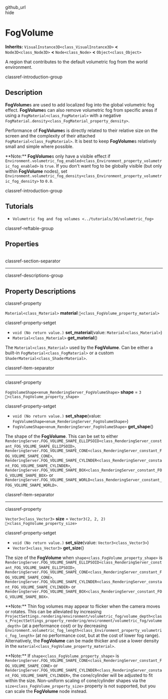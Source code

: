 github\_url  
hide

# FogVolume

**Inherits:** `VisualInstance3D<class_VisualInstance3D>` **&lt;**
`Node3D<class_Node3D>` **&lt;** `Node<class_Node>` **&lt;**
`Object<class_Object>`

A region that contributes to the default volumetric fog from the world
environment.

classref-introduction-group

## Description

**FogVolume**s are used to add localized fog into the global volumetric
fog effect. **FogVolume**s can also remove volumetric fog from specific
areas if using a `FogMaterial<class_FogMaterial>` with a negative
`FogMaterial.density<class_FogMaterial_property_density>`.

Performance of **FogVolume**s is directly related to their relative size
on the screen and the complexity of their attached
`FogMaterial<class_FogMaterial>`. It is best to keep **FogVolume**s
relatively small and simple where possible.

\*\*Note:\*\* **FogVolume**s only have a visible effect if
`Environment.volumetric_fog_enabled<class_Environment_property_volumetric_fog_enabled>`
is `true`. If you don't want fog to be globally visible (but only within
**FogVolume** nodes), set
`Environment.volumetric_fog_density<class_Environment_property_volumetric_fog_density>`
to `0.0`.

classref-introduction-group

## Tutorials

-   `Volumetric fog and fog volumes <../tutorials/3d/volumetric_fog>`

classref-reftable-group

## Properties

<table>
<tbody>
<tr>
</tr>
<tr>
</tr>
<tr>
</tr>
</tbody>
</table>

classref-section-separator

------------------------------------------------------------------------

classref-descriptions-group

## Property Descriptions

classref-property

`Material<class_Material>` **material**
`🔗<class_FogVolume_property_material>`

classref-property-setget

-   `void (No return value.)` **set\_material**(value:
    `Material<class_Material>`)
-   `Material<class_Material>` **get\_material**()

The `Material<class_Material>` used by the **FogVolume**. Can be either
a built-in `FogMaterial<class_FogMaterial>` or a custom
`ShaderMaterial<class_ShaderMaterial>`.

classref-item-separator

------------------------------------------------------------------------

classref-property

`FogVolumeShape<enum_RenderingServer_FogVolumeShape>` **shape** = `3`
`🔗<class_FogVolume_property_shape>`

classref-property-setget

-   `void (No return value.)` **set\_shape**(value:
    `FogVolumeShape<enum_RenderingServer_FogVolumeShape>`)
-   `FogVolumeShape<enum_RenderingServer_FogVolumeShape>`
    **get\_shape**()

The shape of the **FogVolume**. This can be set to either
`RenderingServer.FOG_VOLUME_SHAPE_ELLIPSOID<class_RenderingServer_constant_FOG_VOLUME_SHAPE_ELLIPSOID>`,
`RenderingServer.FOG_VOLUME_SHAPE_CONE<class_RenderingServer_constant_FOG_VOLUME_SHAPE_CONE>`,
`RenderingServer.FOG_VOLUME_SHAPE_CYLINDER<class_RenderingServer_constant_FOG_VOLUME_SHAPE_CYLINDER>`,
`RenderingServer.FOG_VOLUME_SHAPE_BOX<class_RenderingServer_constant_FOG_VOLUME_SHAPE_BOX>`
or
`RenderingServer.FOG_VOLUME_SHAPE_WORLD<class_RenderingServer_constant_FOG_VOLUME_SHAPE_WORLD>`.

classref-item-separator

------------------------------------------------------------------------

classref-property

`Vector3<class_Vector3>` **size** = `Vector3(2, 2, 2)`
`🔗<class_FogVolume_property_size>`

classref-property-setget

-   `void (No return value.)` **set\_size**(value:
    `Vector3<class_Vector3>`)
-   `Vector3<class_Vector3>` **get\_size**()

The size of the **FogVolume** when
`shape<class_FogVolume_property_shape>` is
`RenderingServer.FOG_VOLUME_SHAPE_ELLIPSOID<class_RenderingServer_constant_FOG_VOLUME_SHAPE_ELLIPSOID>`,
`RenderingServer.FOG_VOLUME_SHAPE_CONE<class_RenderingServer_constant_FOG_VOLUME_SHAPE_CONE>`,
`RenderingServer.FOG_VOLUME_SHAPE_CYLINDER<class_RenderingServer_constant_FOG_VOLUME_SHAPE_CYLINDER>`
or
`RenderingServer.FOG_VOLUME_SHAPE_BOX<class_RenderingServer_constant_FOG_VOLUME_SHAPE_BOX>`.

\*\*Note:\*\* Thin fog volumes may appear to flicker when the camera
moves or rotates. This can be alleviated by increasing
`ProjectSettings.rendering/environment/volumetric_fog/volume_depth<class_ProjectSettings_property_rendering/environment/volumetric_fog/volume_depth>`
(at a performance cost) or by decreasing
`Environment.volumetric_fog_length<class_Environment_property_volumetric_fog_length>`
(at no performance cost, but at the cost of lower fog range).
Alternatively, the **FogVolume** can be made thicker and use a lower
density in the `material<class_FogVolume_property_material>`.

\*\*Note:\*\* If `shape<class_FogVolume_property_shape>` is
`RenderingServer.FOG_VOLUME_SHAPE_CONE<class_RenderingServer_constant_FOG_VOLUME_SHAPE_CONE>`
or
`RenderingServer.FOG_VOLUME_SHAPE_CYLINDER<class_RenderingServer_constant_FOG_VOLUME_SHAPE_CYLINDER>`,
the cone/cylinder will be adjusted to fit within the size. Non-uniform
scaling of cone/cylinder shapes via the
`size<class_FogVolume_property_size>` property is not supported, but you
can scale the **FogVolume** node instead.
